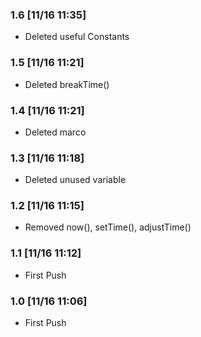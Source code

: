### 1.6 [11/16 11:35]
- Deleted useful Constants

### 1.5 [11/16 11:21]
- Deleted breakTime()

### 1.4 [11/16 11:21]
- Deleted marco

### 1.3 [11/16 11:18]
- Deleted unused variable

### 1.2 [11/16 11:15]
- Removed now(), setTime(), adjustTime()

### 1.1 [11/16 11:12]
- First Push

### 1.0 [11/16 11:06]
- First Push